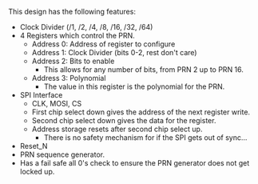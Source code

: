This design has the following features:
- Clock Divider (/1, /2, /4, /8, /16, /32, /64)
- 4 Registers which control the PRN.
  - Address 0: Address of register to configure
  - Address 1: Clock Divider (bits 0-2, rest don't care)
  - Address 2: Bits to enable
    - This allows for any number of bits, from PRN 2 up to PRN 16.
  - Address 3: Polynomial
    - The value in this register is the polynomial for the PRN.
- SPI Interface
  - CLK, MOSI, CS
  - First chip select down gives the address of the next register write.
  - Second chip select down gives the data for the register.
  - Address storage resets after second chip select up.
    - There is no safety mechanism for if the SPI gets out of sync...
- Reset_N
- PRN sequence generator.
- Has a fail safe all 0's check to ensure the PRN generator does not get locked up.
